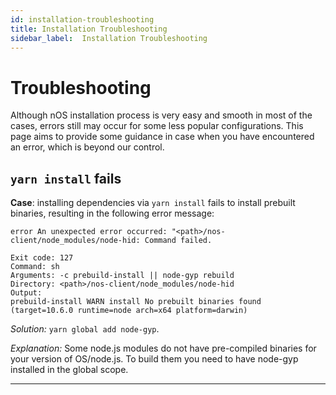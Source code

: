 ```yaml
---
id: installation-troubleshooting
title: Installation Troubleshooting
sidebar_label:  Installation Troubleshooting
---
```


# Troubleshooting

Although nOS installation process is very easy and smooth in most
of the cases, errors still may occur for some less popular configurations.
This page aims to provide some guidance in case when you have
encountered an error, which is beyond our control.

## `yarn install` fails

**Case**: installing dependencies via `yarn install` fails to install prebuilt binaries,
          resulting in the following error message:

```
error An unexpected error occurred: "<path>/nos-client/node_modules/node-hid: Command failed.

Exit code: 127
Command: sh
Arguments: -c prebuild-install || node-gyp rebuild
Directory: <path>/nos-client/node_modules/node-hid
Output:
prebuild-install WARN install No prebuilt binaries found (target=10.6.0 runtime=node arch=x64 platform=darwin)
```

_Solution:_ `yarn global add node-gyp`.

_Explanation:_ Some node.js modules do not have pre-compiled binaries for your version of OS/node.js. To build them you need to have node-gyp installed in the global scope.

---
